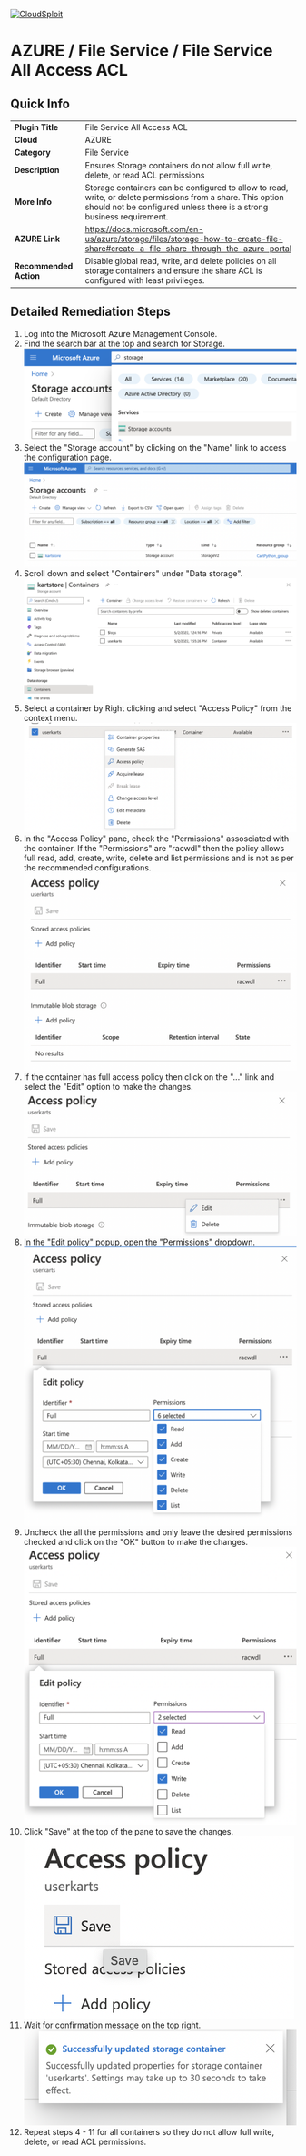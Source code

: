 [![CloudSploit](https://cloudsploit.com/img/logo-new-big-text-100.png "CloudSploit")](https://cloudsploit.com)

# AZURE / File Service / File Service All Access ACL

## Quick Info

| | |
|-|-|
| **Plugin Title** | File Service All Access ACL |
| **Cloud** | AZURE |
| **Category** | File Service |
| **Description** | Ensures Storage containers do not allow full write, delete, or read ACL permissions |
| **More Info** | Storage containers can be configured to allow to read, write, or delete permissions from a share. This option should not be configured unless there is a strong business requirement. |
| **AZURE Link** | https://docs.microsoft.com/en-us/azure/storage/files/storage-how-to-create-file-share#create-a-file-share-through-the-azure-portal |
| **Recommended Action** | Disable global read, write, and delete policies on all storage containers and ensure the share ACL is configured with least privileges. |

## Detailed Remediation Steps

1. Log into the Microsoft Azure Management Console.
2. Find the search bar at the top and search for Storage. </br> <img src="/resources/azure/fileservice/file-service-all-access-acl/step2.png"/>
3. Select the "Storage account" by clicking on the "Name" link to access the configuration page. </br> <img src="/resources/azure/fileservice/file-service-all-access-acl/step3.png"/>
4. Scroll down and select "Containers" under "Data storage".</br> <img src="/resources/azure/fileservice/file-service-all-access-acl/step4.png"/>
5. Select a container by Right clicking and select "Access Policy" from the context menu. </br> <img src="/resources/azure/fileservice/file-service-all-access-acl/step5.png"/>
6. In the "Access Policy" pane, check the "Permissions" assosciated with the container. If the "Permissions" are "racwdl" then the policy allows full read, add, create, write, delete and list permissions and is not as per the recommended configurations.</br> <img src="/resources/azure/fileservice/file-service-all-access-acl/step6.png"/>
7. If the container has full access policy then click on the "..." link and select the "Edit" option to make the changes.</br> <img src="/resources/azure/fileservice/file-service-all-access-acl/step7.png"/>
8. In the "Edit policy" popup, open the "Permissions" dropdown.</br> <img src="/resources/azure/fileservice/file-service-all-access-acl/step8.png"/>
9. Uncheck the all the permissions and only leave the desired permissions checked and click on the "OK" button to make the changes.</br> <img src="/resources/azure/fileservice/file-service-all-access-acl/step9.png"/>
10. Click "Save" at the top of the pane to save the changes. </br> <img src="/resources/azure/fileservice/file-service-all-access-acl/step10.png"/>
11. Wait for confirmation message on the top right.</br> <img src="/resources/azure/fileservice/file-service-all-access-acl/step11.png"/>
12. Repeat steps 4 - 11 for all containers so they do not allow full write, delete, or read ACL permissions.</br>

